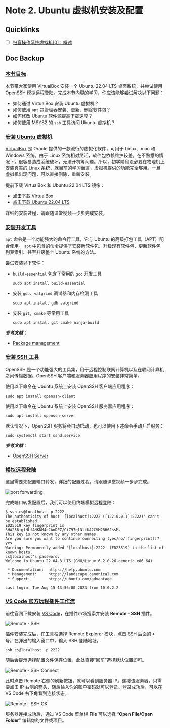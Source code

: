 # Note 2. Ubuntu 虚拟机安装及配置

## Quicklinks

-   [ ] [扫盲操作系统虚拟机[0]：概述](https://program-think.blogspot.com/2012/10/system-vm-0.html)

## Doc Backup

### [本节目标](https://cs102.stickmind.com/reader/topic_0/linux_virtual_box.html#本节目标)

本节带大家使用 VirtualBox 安装一个 Ubuntu 22.04 LTS 桌面系统，并尝试使用 OpenSSH 模拟远程登陆。完成本节内容的学习，你应该能够尝试解决以下问题：

-   如何通过 VirtualBox 安装 Ubuntu 虚拟机？
-   如何使用 `apt` 包管理器安装、更新、删除软件包？
-   如何修改 Ubuntu 软件源提高下载速度？
-   如何使用 MSYS2 的 `ssh` 工具访问 Ubuntu 虚拟机？

### [安装 Ubuntu 虚拟机](https://cs102.stickmind.com/reader/topic_0/linux_virtual_box.html#安装-ubuntu-虚拟机)

[VirtualBox](https://www.virtualbox.org/) 是 Oracle 提供的一款流行的虚拟化软件，可用于 Linux、mac 和 Windows 系统。由于 Linux 系统相对灵活，软件包依赖维护较差，在不熟悉的情况下，很容易造成系统破坏，无法开机等问题。所以，初学阶段没必要在物理机上安装真实的 Linux 系统，就目前的学习而言，虚拟机提供的功能完全够用。一旦虚拟机出现问题，可以直接删除，重新安装。

提前下载 VirtualBox 和 Ubuntu 22.04 LTS 镜像：

-   [点击下载 VirtualBox](https://download.virtualbox.org/virtualbox/7.0.10/VirtualBox-7.0.10-158379-Win.exe)
-   [点击下载 Ubuntu 22.04 LTS](https://mirrors.aliyun.com/ubuntu-releases/22.04/ubuntu-22.04.3-desktop-amd64.iso)

详细的安装过程，请跟随课堂视频一步步完成安装。

### [安装开发工具](https://cs102.stickmind.com/reader/topic_0/linux_virtual_box.html#安装开发工具)

`apt` 命令是一个功能强大的命令行工具，它与 Ubuntu 的高级打包工具（APT）配合使用。 `apt` 中包含的命令提供了安装新软件包、升级现有软件包、更新软件包列表索引、甚至升级整个 Ubuntu 系统的方法。

尝试安装以下软件：

-   `build-essential` 包含了常用的 `gcc` 开发工具

    ```
    sudo apt install build-essential
    ```

-   安装 `gdb`、`valgrind` 调试器和内存检测工具

    ```
    sudo apt install gdb valgrind
    ```

-   安装 `git`，`cmake` 等常用工具

    ```
    sudo apt install git cmake ninja-build
    ```

***参考文献***：

-   [Package management](https://ubuntu.com/server/docs/package-management)

### [安装 SSH 工具](https://cs102.stickmind.com/reader/topic_0/linux_virtual_box.html#安装-ssh-工具)

OpenSSH 是一个功能强大的工具集，用于远程控制联网计算机以及在联网计算机之间传输数据。OpenSSH 客户端和服务器应用程序的安装非常简单。

使用以下命令在 Ubuntu 系统上安装 OpenSSH 客户端应用程序：

```
sudo apt install openssh-client
```

使用以下命令在 Ubuntu 系统上安装 OpenSSH 服务器应用程序：

```
sudo apt install openssh-server
```

默认情况下，OpenSSH 服务将会自动启动，也可以使用下述命令手动开启服务：

```
sudo systemctl start sshd.service
```

***参考文献***：

-   [OpenSSH Server](https://ubuntu.com/server/docs/service-openssh)

### [模拟远程登陆](https://cs102.stickmind.com/reader/topic_0/linux_virtual_box.html#模拟远程登陆)

这里需要先配置端口转发，详细的配置过程，请跟随课堂视频一步步完成。

![port forwarding](https://cs102.stickmind.com/reader/topic_0/port-forwarding.png)

完成端口转发配置后，我们可以使用终端模拟远程登陆：

```
$ ssh cs@localhost -p 2222
The authenticity of host '[localhost]:2222 ([127.0.0.1]:2222)' can't be established.
ED25519 key fingerprint is SHA256:gfHLfANKNM4cCAoDEZ/CiZ97ql3lfUA2CVM28H6JssM.
This key is not known by any other names.
Are you sure you want to continue connecting (yes/no/[fingerprint])? yes
Warning: Permanently added '[localhost]:2222' (ED25519) to the list of known hosts.
cs@localhost's password:
Welcome to Ubuntu 22.04.3 LTS (GNU/Linux 6.2.0-26-generic x86_64)

 * Documentation:  https://help.ubuntu.com
 * Management:     https://landscape.canonical.com
 * Support:        https://ubuntu.com/advantage

Last login: Tue Aug 15 13:56:00 2023 from 10.0.2.2
```

### [VS Code 官方远程插件工作流](https://cs102.stickmind.com/reader/topic_0/linux_virtual_box.html#vs-code-官方远程插件工作流)

前往官网下载安装 [VS Code](https://code.visualstudio.com/)，在插件市场搜索并安装 **Remote - SSH** 插件。

![Remote - SSH](https://cs102.stickmind.com/reader/topic_0/remote-ssh.png)

插件安装完成后，在工具栏选择 Remote Explorer 模块，点击 SSH 后面的 **`+`** 号。在弹出的输入窗口中，输入 SSH 登陆地址。

```
ssh cs@localhost -p 2222
```

随后会提示选择配置文件保存位置，此处直接“回车”选择默认位置即可。

![Remote - SSH Connect](https://cs102.stickmind.com/reader/topic_0/remote-ssh-connect.png)

此时点击 Remote 右侧的刷新按钮，就可以看到服务器 IP。连接该服务器，只需要点击 IP 右侧的箭头，随后输入你的账户密码就可以登录。登录成功后，可以在 VS Code 右下角看到连接状态。

![Remote - SSH OK](https://cs102.stickmind.com/reader/topic_0/remote-ssh-ok.png)

服务器连接成功后，通过 VS Code 菜单栏 **File** 可以选择 “**Open File/Open Folder**” 编辑你的文件或项目。